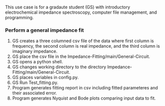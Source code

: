 This use case is for a gradaute student (GS) with introductory electrochemical impedance spectroscopy, computer file management, and programming.

### Perform a general impedance fit ###

1. GS creates a three columned csv file of the data where first column is frequency, the second column is real impedance, and the third column is imaginary impedance.
1. GS place the csv file in the Impedance-Fitting/main/General-Circuit.
1. GS opens a python shell.
1. GS changes working directory to the directory Impedance-Fitting/main/General-Circuit.
1. GS places variables in config.py.
1. GS Run Test_fitting.py.
1. Program generates fitting report in csv including fitted parameteres and their associated error. 
1. Program generates Nyquist and Bode plots comparing input data to fit.
